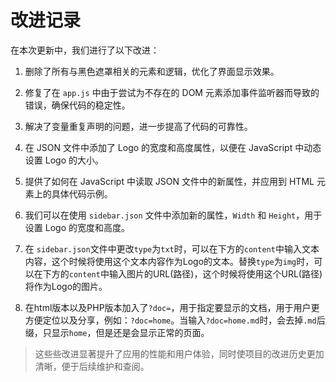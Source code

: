 # 改进记录

在本次更新中，我们进行了以下改进：
1. 删除了所有与黑色遮罩相关的元素和逻辑，优化了界面显示效果。

2. 修复了在 `app.js` 中由于尝试为不存在的 DOM 元素添加事件监听器而导致的错误，确保代码的稳定性。

3. 解决了变量重复声明的问题，进一步提高了代码的可靠性。

4. 在 JSON 文件中添加了 Logo 的宽度和高度属性，以便在 JavaScript 中动态设置 Logo 的大小。

5. 提供了如何在 JavaScript 中读取 JSON 文件中的新属性，并应用到 HTML 元素上的具体代码示例。

6. 我们可以在使用 `sidebar.json` 文件中添加新的属性，`Width` 和 `Height`，用于设置 Logo 的宽度和高度。

7. 在 `sidebar.json`文件中更改`type`为`txt`时，可以在下方的`content`中输入文本内容，这个时候将使用这个文本内容作为Logo的文本。替换`type`为`img`时，可以在下方的`content`中输入图片的URL(路径)，这个时候将使用这个URL(路径)将作为Logo的图片。

8. 在html版本以及PHP版本加入了`?doc=`，用于指定要显示的文档，用于用户更方便定位以及分享，例如：`?doc=home`。当输入`?doc=home.md`时，会去掉`.md`后缀，只显示`home`，但是还是会显示正常的页面。

> 这些些改进显著提升了应用的性能和用户体验，同时使项目的改进历史更加清晰，便于后续维护和查阅。